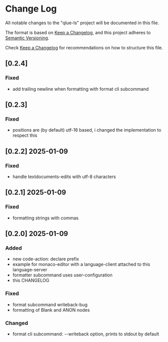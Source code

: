 # Change Log

All notable changes to the "qlue-ls" project will be documented in this file.

The format is based on [Keep a Changelog](https://keepachangelog.com/en/1.1.0/),
and this project adheres to [Semantic Versioning](https://semver.org/spec/v2.0.0.html).

Check [Keep a Changelog](http://keepachangelog.com/) for recommendations on how to structure this file.

## [0.2.4]

### Fixed

- add trailing newline when formatting with format cli subcommand

## [0.2.3]

### Fixed

- positions are (by default) utf-16 based, i changed the implementation to respect this

## [0.2.2] 2025-01-09

### Fixed

- handle textdocuments-edits with utf-8 characters

## [0.2.1] 2025-01-09

### Fixed

- formatting strings with commas

## [0.2.0] 2025-01-09

### Added

- new code-action: declare prefix
- example for monaco-editor with a language-client attached to this language-server
- formatter subcommand uses user-configuration
- this CHANGELOG

### Fixed

- format subcommand writeback-bug
- formatting of Blank and ANON nodes

### Changed

- format cli subcommand: --writeback option, prints to stdout by default
